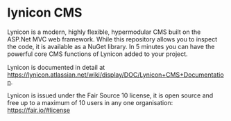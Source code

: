 # lynicon CMS

Lynicon is a modern, highly flexible, hypermodular CMS built on the ASP.Net MVC web framework.  While this repository allows you to inspect the code, it is available as a NuGet library.  In 5 minutes you can have the powerful core CMS functions of Lynicon added to your project.

Lynicon is documented in detail at https://lynicon.atlassian.net/wiki/display/DOC/Lynicon+CMS+Documentation.

Lynicon is issued under the Fair Source 10 license, it is open source and free up to a maximum of 10 users in any one organisation: https://fair.io/#license
